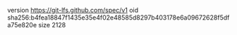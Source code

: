 version https://git-lfs.github.com/spec/v1
oid sha256:b4fea18847f1435e35e4f02e48585d8297b403178e6a09672628f5dfa75e820e
size 2128
